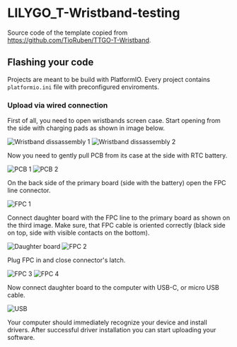 # LILYGO_T-Wristband-testing

Source code of the template copied from https://github.com/TioRuben/TTGO-T-Wristband. 

## Flashing your code
Projects are meant to be build with PlatformIO. 
Every project contains `platformio.ini` file with preconfigured enviroments.

### Upload via wired connection
First of all, you need to open wristbands screen case.
Start opening from the side with charging pads as shown in image below.

![Wristband dissassembly 1](/_guide/img/wired_upload-1.jpg) ![Wristband dissassembly 2](/_guide/img/wired_upload-2.jpg)

Now you need to gently pull PCB from its case at the side with RTC battery.

![PCB 1](/_guide/img/wired_upload-3.jpg) ![PCB 2](/_guide/img/wired_upload-4.jpg)

On the back side of the primary board (side with the battery) open the FPC line connector.

![FPC 1](/_guide/img/wired_upload-5.jpg)

Connect daughter board with the FPC line to the primary board as shown on the third image.
Make sure, that FPC cable is oriented correctly (black side on top, side with visible contacts on the bottom).

![Daughter board](/_guide/img/wired_upload-6.jpg) ![FPC 2](/_guide/img/wired_upload-7.jpg)

Plug FPC in and close connector's latch.

![FPC 3](/_guide/img/wired_upload-8.jpg) ![FPC 4](/_guide/img/wired_upload-9.jpg)

Now connect daughter board to the computer with USB-C, or micro USB cable.

![USB](/_guide/img/wired_upload-10.jpg)

Your computer should immediately recognize your device and install drivers.
After successful driver installation you can start uploading your software.